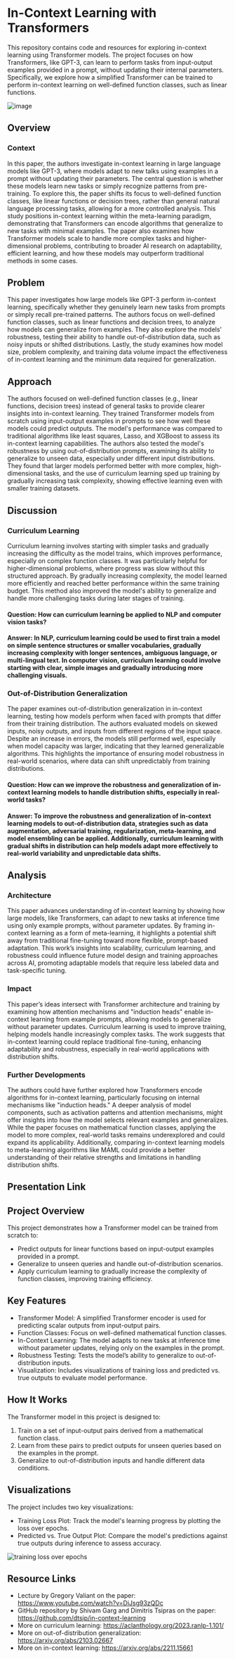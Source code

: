 # In-Context Learning with Transformers
This repository contains code and resources for exploring in-context learning using Transformer models.
The project focuses on how Transformers, like GPT-3, can learn to perform tasks from input-output examples provided in a prompt, without updating their internal parameters.
Specifically, we explore how a simplified Transformer can be trained to perform in-context learning on well-defined function classes, such as linear functions.

![image](https://github.com/user-attachments/assets/f80839a6-2c6e-4fa0-b51e-ed574b1b37a8)

## Overview
### Context
In this paper, the authors investigate in-context learning in large language models like GPT-3, where models adapt to new talks using examples in a prompt without updating their parameters. The central question is whether these models learn new tasks or simply recognize patterns from pre-training. To explore this, the paper shifts its focus to well-defined function classes, like linear functions or decision trees, rather than general natural language processing tasks, allowing for a more controlled analysis. This study positions in-context learning within the meta-learning paradigm, demonstrating that Transformers can encode algorithms that generalize to new tasks with minimal examples. The paper also examines how Transformer models scale to handle more complex tasks and higher-dimensional problems, contributing to broader AI research on adaptability, efficient learning, and how these models may outperform traditional methods in some cases.

## Problem
This paper investigates how large models like GPT-3 perform in-context learning, specifically whether they genuinely learn new tasks from prompts or simply recall pre-trained patterns. The authors focus on well-defined function classes, such as linear functions and decision trees, to analyze how models can generalize from examples. They also explore the models' robustness, testing their ability to handle out-of-distribution data, such as noisy inputs or shifted distributions. Lastly, the study examines how model size, problem complexity, and training data volume impact the effectiveness of in-context learning and the minimum data required for generalization.

## Approach
The authors focused on well-defined function classes (e.g., linear functions, decision trees) instead of general tasks to provide clearer insights into in-context learning. They trained Transformer models from scratch using input-output examples in prompts to see how well these models could predict outputs. The model's performance was compared to traditional algorithms like least squares, Lasso, and XGBoost to assess its in-context learning capabilities. The authors also tested the model's robustness by using out-of-distribution prompts, examining its ability to generalize to unseen data, especially under different input distributions. They found that larger models performed better with more complex, high-dimensional tasks, and the use of curriculum learning sped up training by gradually increasing task complexity, showing effective learning even with smaller training datasets.

## Discussion
### Curriculum Learning
Curriculum learning involves starting with simpler tasks and gradually increasing the difficulty as the model trains, which improves performance, especially on complex function classes. It was particularly helpful for higher-dimensional problems, where progress was slow without this structured approach. By gradually increasing complexity, the model learned more efficiently and reached better performance within the same training budget. This method also improved the model's ability to generalize and handle more challenging tasks during later stages of training. 
#### Question: How can curriculum learning be applied to NLP and computer vision tasks?
#### Answer: In NLP, curriculum learning could be used to first train a model on simple sentence structures or smaller vocabularies, gradually increasing complexity with longer sentences, ambiguous language, or multi-lingual text. In computer vision, curriculum learning could involve starting with clear, simple images and gradually introducing more challenging visuals.
### Out-of-Distribution Generalization
The paper examines out-of-distribution generalization in in-context learning, testing how models perform when faced with prompts that differ from their training distribution. The authors evaluated models on skewed inputs, noisy outputs, and inputs from different regions of the input space. Despite an increase in errors, the models still performed well, especially when model capacity was larger, indicating that they learned generalizable algorithms. This highlights the importance of ensuring model robustness in real-world scenarios, where data can shift unpredictably from training distributions.
#### Question: How can we improve the robustness and generalization of in-context learning models to handle distribution shifts, especially in real-world tasks?
#### Answer: To improve the robustness and generalization of in-context learning models to out-of-distribution data, strategies such as data augmentation, adversarial training, regularization, meta-learning, and model ensembling can be applied. Additionally, curriculum learning with gradual shifts in distribution can help models adapt more effectively to real-world variability and unpredictable data shifts.

## Analysis
### Architecture
This paper advances understanding of in-context learning by showing how large models, like Transformers, can adapt to new tasks at inference time using only example prompts, without parameter updates. By framing in-context learning as a form of meta-learning, it highlights a potential shift away from traditional fine-tuning toward more flexible, prompt-based adaptation. This work’s insights into scalability, curriculum learning, and robustness could influence future model design and training approaches across AI, promoting adaptable models that require less labeled data and task-specific tuning.
### Impact
This paper’s ideas intersect with Transformer architecture and training by examining how attention mechanisms and "induction heads" enable in-context learning from example prompts, allowing models to generalize without parameter updates. Curriculum learning is used to improve training, helping models handle increasingly complex tasks. The work suggests that in-context learning could replace traditional fine-tuning, enhancing adaptability and robustness, especially in real-world applications with distribution shifts.
### Further Developments
The authors could have further explored how Transformers encode algorithms for in-context learning, particularly focusing on internal mechanisms like "induction heads." A deeper analysis of model components, such as activation patterns and attention mechanisms, might offer insights into how the model selects relevant examples and generalizes. While the paper focuses on mathematical function classes, applying the model to more complex, real-world tasks remains underexplored and could expand its applicability. Additionally, comparing in-context learning models to meta-learning algorithms like MAML could provide a better understanding of their relative strengths and limitations in handling distribution shifts.

## Presentation Link

## Project Overview
This project demonstrates how a Transformer model can be trained from scratch to:
* Predict outputs for linear functions based on input-output examples provided in a prompt.
* Generalize to unseen queries and handle out-of-distribution scenarios.
* Apply curriculum learning to gradually increase the complexity of function classes, improving training efficiency.

## Key Features
* Transformer Model: A simplified Transformer encoder is used for predicting scalar outputs from input-output pairs.
* Function Classes: Focus on well-defined mathematical function classes.
* In-Context Learning: The model adapts to new tasks at inference time without parameter updates, relying only on the examples in the prompt.
* Robustness Testing: Tests the model’s ability to generalize to out-of-distribution inputs.
* Visualization: Includes visualizations of training loss and predicted vs. true outputs to evaluate model performance.

## How It Works
The Transformer model in this project is designed to:
1. Train on a set of input-output pairs derived from a mathematical function class.
2. Learn from these pairs to predict outputs for unseen queries based on the examples in the prompt.
3. Generalize to out-of-distribution inputs and handle different data conditions.

## Visualizations
The project includes two key visualizations:
* Training Loss Plot: Track the model's learning progress by plotting the loss over epochs.
* Predicted vs. True Output Plot: Compare the model's predictions against true outputs during inference to assess accuracy.

![training loss over epochs](https://github.com/user-attachments/assets/15e0effb-2632-43cb-a6c5-39256aa7219d)

## Resource Links
* Lecture by Gregory Valiant on the paper: https://www.youtube.com/watch?v=DiJsg93zQDc
* GitHub repository by Shivam Garg and Dimitris Tsipras on the paper: https://github.com/dtsip/in-context-learning
* More on curriculum learning: https://aclanthology.org/2023.ranlp-1.101/
* More on out-of-distribution generalization: https://arxiv.org/abs/2103.02667
* More on in-context learning: https://arxiv.org/abs/2211.15661
